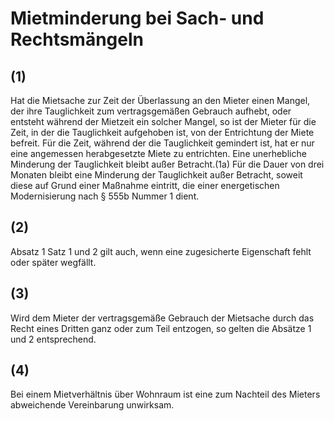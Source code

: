 # Mietminderung bei Sach- und Rechtsmängeln



## (1)

 Hat die Mietsache zur Zeit der Überlassung an den Mieter einen Mangel, der ihre Tauglichkeit zum vertragsgemäßen Gebrauch aufhebt, oder entsteht während der Mietzeit ein solcher Mangel, so ist der Mieter für die Zeit, in der die Tauglichkeit aufgehoben ist, von der Entrichtung der Miete befreit. Für die Zeit, während der die Tauglichkeit gemindert ist, hat er nur eine angemessen herabgesetzte Miete zu entrichten. Eine unerhebliche Minderung der Tauglichkeit bleibt außer Betracht.(1a) Für die Dauer von drei Monaten bleibt eine Minderung der Tauglichkeit außer Betracht, soweit diese auf Grund einer Maßnahme eintritt, die einer energetischen Modernisierung nach § 555b Nummer 1 dient.

## (2)

 Absatz 1 Satz 1 und 2 gilt auch, wenn eine zugesicherte Eigenschaft fehlt oder später wegfällt.

## (3)

 Wird dem Mieter der vertragsgemäße Gebrauch der Mietsache durch das Recht eines Dritten ganz oder zum Teil entzogen, so gelten die Absätze 1 und 2 entsprechend.

## (4)

 Bei einem Mietverhältnis über Wohnraum ist eine zum Nachteil des Mieters abweichende Vereinbarung unwirksam. 

